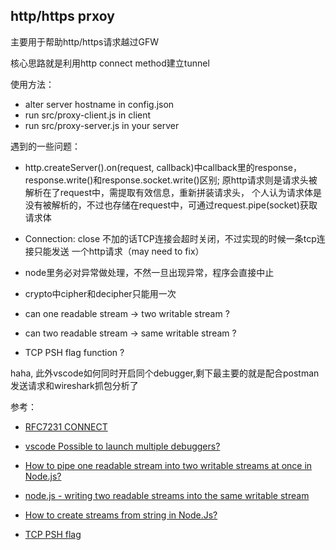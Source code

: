 ## http/https prxoy

主要用于帮助http/https请求越过GFW

核心思路就是利用http connect method建立tunnel

使用方法：

- alter server hostname in config.json 
- run src/proxy-client.js in client
- run src/proxy-server.js in your server

遇到的一些问题：

- http.createServer().on(request, callback)中callback里的response，
  response.write()和response.socket.write()区别;
  原http请求则是请求头被解析在了request中，需提取有效信息，重新拼装请求头，
  个人认为请求体是没有被解析的，不过也存储在request中，可通过request.pipe(socket)获取请求体

- Connection: close 不加的话TCP连接会超时关闭，不过实现的时候一条tcp连接只能发送
  一个http请求（may need to fix）

- node里务必对异常做处理，不然一旦出现异常，程序会直接中止

- crypto中cipher和decipher只能用一次

- can one readable stream -> two writable stream ?
- can two readable stream -> same writable stream ?

- TCP PSH flag function ?

haha, 此外vscode如何同时开启同个debugger,剩下最主要的就是配合postman发送请求和wireshark抓包分析了

参考：

- [RFC7231 CONNECT](https://tools.ietf.org/html/rfc7231#section-4.3.6)

- [vscode Possible to launch multiple debuggers?](https://github.com/Microsoft/vscode/issues/4507)

- [How to pipe one readable stream into two writable streams at once in Node.js?
](https://stackoverflow.com/questions/14173488/how-to-pipe-one-readable-stream-into-two-writable-streams-at-once-in-node-js)

- [node.js - writing two readable streams into the same writable stream
](https://stackoverflow.com/questions/21767927/node-js-writing-two-readable-streams-into-the-same-writable-stream)

- [How to create streams from string in Node.Js?
](https://stackoverflow.com/questions/12755997/how-to-create-streams-from-string-in-node-js)

- [TCP PSH flag](http://packetlife.net/blog/2011/mar/2/tcp-flags-psh-and-urg/)

